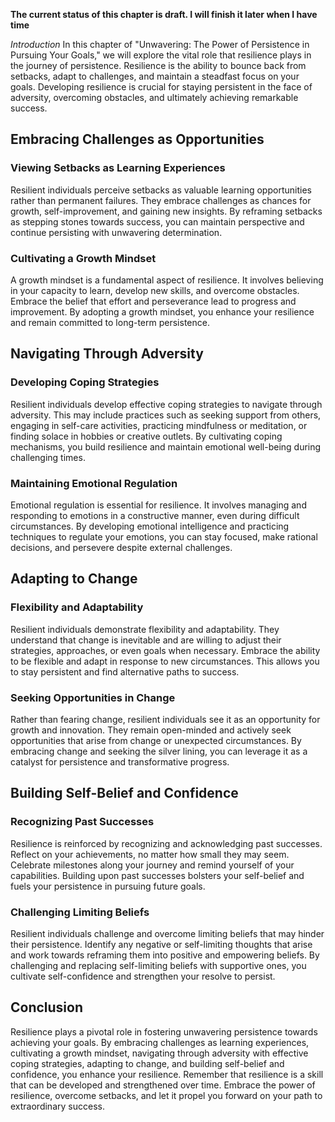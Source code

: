 **The current status of this chapter is draft. I will finish it later when I have time**

*Introduction* In this chapter of "Unwavering: The Power of Persistence in Pursuing Your Goals," we will explore the vital role that resilience plays in the journey of persistence. Resilience is the ability to bounce back from setbacks, adapt to challenges, and maintain a steadfast focus on your goals. Developing resilience is crucial for staying persistent in the face of adversity, overcoming obstacles, and ultimately achieving remarkable success.

Embracing Challenges as Opportunities
-------------------------------------

### Viewing Setbacks as Learning Experiences

Resilient individuals perceive setbacks as valuable learning opportunities rather than permanent failures. They embrace challenges as chances for growth, self-improvement, and gaining new insights. By reframing setbacks as stepping stones towards success, you can maintain perspective and continue persisting with unwavering determination.

### Cultivating a Growth Mindset

A growth mindset is a fundamental aspect of resilience. It involves believing in your capacity to learn, develop new skills, and overcome obstacles. Embrace the belief that effort and perseverance lead to progress and improvement. By adopting a growth mindset, you enhance your resilience and remain committed to long-term persistence.

Navigating Through Adversity
----------------------------

### Developing Coping Strategies

Resilient individuals develop effective coping strategies to navigate through adversity. This may include practices such as seeking support from others, engaging in self-care activities, practicing mindfulness or meditation, or finding solace in hobbies or creative outlets. By cultivating coping mechanisms, you build resilience and maintain emotional well-being during challenging times.

### Maintaining Emotional Regulation

Emotional regulation is essential for resilience. It involves managing and responding to emotions in a constructive manner, even during difficult circumstances. By developing emotional intelligence and practicing techniques to regulate your emotions, you can stay focused, make rational decisions, and persevere despite external challenges.

Adapting to Change
------------------

### Flexibility and Adaptability

Resilient individuals demonstrate flexibility and adaptability. They understand that change is inevitable and are willing to adjust their strategies, approaches, or even goals when necessary. Embrace the ability to be flexible and adapt in response to new circumstances. This allows you to stay persistent and find alternative paths to success.

### Seeking Opportunities in Change

Rather than fearing change, resilient individuals see it as an opportunity for growth and innovation. They remain open-minded and actively seek opportunities that arise from change or unexpected circumstances. By embracing change and seeking the silver lining, you can leverage it as a catalyst for persistence and transformative progress.

Building Self-Belief and Confidence
-----------------------------------

### Recognizing Past Successes

Resilience is reinforced by recognizing and acknowledging past successes. Reflect on your achievements, no matter how small they may seem. Celebrate milestones along your journey and remind yourself of your capabilities. Building upon past successes bolsters your self-belief and fuels your persistence in pursuing future goals.

### Challenging Limiting Beliefs

Resilient individuals challenge and overcome limiting beliefs that may hinder their persistence. Identify any negative or self-limiting thoughts that arise and work towards reframing them into positive and empowering beliefs. By challenging and replacing self-limiting beliefs with supportive ones, you cultivate self-confidence and strengthen your resolve to persist.

Conclusion
----------

Resilience plays a pivotal role in fostering unwavering persistence towards achieving your goals. By embracing challenges as learning experiences, cultivating a growth mindset, navigating through adversity with effective coping strategies, adapting to change, and building self-belief and confidence, you enhance your resilience. Remember that resilience is a skill that can be developed and strengthened over time. Embrace the power of resilience, overcome setbacks, and let it propel you forward on your path to extraordinary success.
